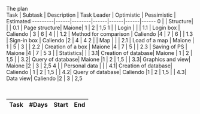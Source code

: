 The plan 
<br>
Task | Subtask | Description | Task Leader | Optimistic | Pessimistic | Estimated
---------|------|--------|------|------|------|------
0 |  |  Structure| 
| | 0.1 | Page structure| Maione| 1 | 2 | 1,5
1 |  | Login | 
| | 1.1 | Login box | Caliendo | 3 | 6 | 4
| | 1.2 | Method for comparison | Caliendo  |4 | 7 | 6
| | 1.3 | Sign-in box | Caliendo |2 | 4 | 4
2 | | Map | 
| | 2.1 | Load of a map | Maione | 1 | 5 | 3
| | 2.2 | Creation of a box | Maione |4 | 7 | 5
| | 2.3 | Saving of PS | Maione |4 | 7 | 5
3 | | Statistics| 
| | 3.1| Creation of database| Maione | 1 | 2 | 1,5
| | 3.2| Query of database| Maione |1 | 2 | 1,5
| | 3.3| Graphics and view| Maione |2 | 3 | 2,5
4 | | Personal data | 
| | 4.1| Creation of database| Caliendo | 1 | 2 | 1,5
| | 4.2| Query of database| Caliendo |1 | 2 | 1,5
| | 4.3| Data view| Caliendo |2 | 3 | 2,5


<br>

Task | #Days | Start | End
---------|------|--------|------


